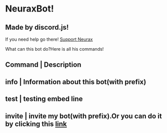 # NeuraxBot!
## Made by discord.js!


If you need help go there! [Support Neurax](https://invite.gg/dragonforce)

What can this bot do?Here is all his commands!


Command | Description
-------------------
info | Information about this bot(with prefix)
--------------------
test | testing embed line
--------------------
invite | invite my bot(with prefix).Or you can do it by clicking this [link](https://discordapp.com/oauth2/authorize?client_id=503253370694402048&scope=bot&permissions=1878392257)
--------------------
